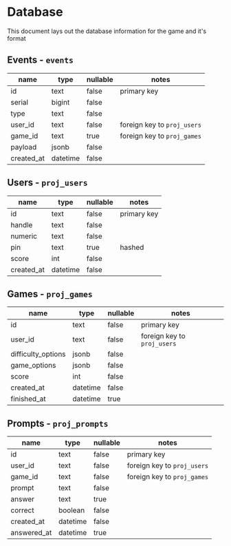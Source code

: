 # Database

This document lays out the database information for the game and it's format

## Events - `events`

<table>
	<thead>
		<th>name</th>
		<th>type</th>
		<th>nullable</th>
		<th>notes</th>
	</thead>
	<tbody>
		<tr>
			<td>id</td>
			<td>text</td>
			<td>false</td>
			<td>primary key</td>
		</tr>
		<tr>
			<td>serial</td>
			<td>bigint</td>
			<td>false</td>
			<td></td>
		</tr>
		<tr>
			<td>type</td>
			<td>text</td>
			<td>false</td>
			<td></td>
		</tr>
		<tr>
			<td>user_id</td>
			<td>text</td>
			<td>false</td>
			<td>foreign key to <code>proj_users</code></td>
		</tr>
		<tr>
			<td>game_id</td>
			<td>text</td>
			<td>true</td>
			<td>foreign key to <code>proj_games</code></td>
		</tr>
		<tr>
			<td>payload</td>
			<td>jsonb</td>
			<td>false</td>
			<td></td>
		</tr>
		<tr>
			<td>created_at</td>
			<td>datetime</td>
			<td>false</td>
			<td></td>
		</tr>
	</tbody>
</table>

## Users - `proj_users`

<table>
	<thead>
		<th>name</th>
		<th>type</th>
		<th>nullable</th>
		<th>notes</th>
	</thead>
	<tbody>
		<tr>
			<td>id</td>
			<td>text</td>
			<td>false</td>
			<td>primary key</td>
		</tr>
		<tr>
			<td>handle</td>
			<td>text</td>
			<td>false</td>
			<td></td>
		</tr>
		<tr>
			<td>numeric</td>
			<td>text</td>
			<td>false</td>
			<td></td>
		</tr>
		<tr>
			<td>pin</td>
			<td>text</td>
			<td>true</td>
			<td>hashed</td>
		</tr>
		<tr>
			<td>score</td>
			<td>int</td>
			<td>false</td>
			<td></td>
		</tr>
		<tr>
			<td>created_at</td>
			<td>datetime</td>
			<td>false</td>
			<td></td>
		</tr>
	</tbody>
</table>

## Games - `proj_games`

<table>
	<thead>
		<th>name</th>
		<th>type</th>
		<th>nullable</th>
		<th>notes</th>
	</thead>
	<tbody>
		<tr>
			<td>id</td>
			<td>text</td>
			<td>false</td>
			<td>primary key</td>
		</tr>
		<tr>
			<td>user_id</td>
			<td>text</td>
			<td>false</td>
			<td>foreign key to <code>proj_users</code></td>
		</tr>
		<tr>
			<td>difficulty_options</td>
			<td>jsonb</td>
			<td>false</td>
			<td></td>
		</tr>
		<tr>
			<td>game_options</td>
			<td>jsonb</td>
			<td>false</td>
			<td></td>
		</tr>
		<tr>
			<td>score</td>
			<td>int</td>
			<td>false</td>
			<td></td>
		</tr>
		<tr>
			<td>created_at</td>
			<td>datetime</td>
			<td>false</td>
			<td></td>
		</tr>
		<tr>
			<td>finished_at</td>
			<td>datetime</td>
			<td>true</td>
			<td></td>
		</tr>
	</tbody>
</table>

## Prompts - `proj_prompts`

<table>
	<thead>
		<th>name</th>
		<th>type</th>
		<th>nullable</th>
		<th>notes</th>
	</thead>
	<tbody>
		<tr>
			<td>id</td>
			<td>text</td>
			<td>false</td>
			<td>primary key</td>
		</tr>
		<tr>
			<td>user_id</td>
			<td>text</td>
			<td>false</td>
			<td>foreign key to <code>proj_users</code></td>
		</tr>
		<tr>
			<td>game_id</td>
			<td>text</td>
			<td>false</td>
			<td>foreign key to <code>proj_games</code></td>
		</tr>
		<tr>
			<td>prompt</td>
			<td>text</td>
			<td>false</td>
			<td></td>
		</tr>
		<tr>
			<td>answer</td>
			<td>text</td>
			<td>true</td>
			<td></td>
		</tr>
		<tr>
			<td>correct</td>
			<td>boolean</td>
			<td>false</td>
			<td></td>
		</tr>
		<tr>
			<td>created_at</td>
			<td>datetime</td>
			<td>false</td>
			<td></td>
		</tr>
		<tr>
			<td>answered_at</td>
			<td>datetime</td>
			<td>true</td>
			<td></td>
		</tr>
	</tbody>
</table>
